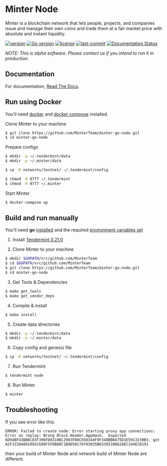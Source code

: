 # Minter Node

Minter is a blockchain network that lets people, projects, and companies issue and manage their own coins and trade them at a fair market price with absolute and instant liquidity.

[![version](https://img.shields.io/github/tag/MinterTeam/minter-go-node.svg)](https://github.com/MinterTeam/minter-go-node/releases/latest)
[![Go version](https://img.shields.io/badge/go-1.10-blue.svg)](https://github.com/moovweb/gvm)
[![license](https://img.shields.io/github/license/MinterTeam/minter-go-node.svg)](https://github.com/MinterTeam/minter-go-node/blob/master/LICENSE)
[![last-commit](https://img.shields.io/github/last-commit/MinterTeam/minter-go-node.svg)](https://github.com/MinterTeam/minter-go-node/commits/master)
[![Documentation Status](//readthedocs.org/projects/minter-go-node/badge/?version=latest)](https://minter-go-node.readthedocs.io/en/latest/?badge=latest)

_NOTE: This is alpha software. Please contact us if you intend to run it in production._

## Documentation

For documentation, [Read The Docs](https://minter-go-node.readthedocs.io/en/dev/).

## Run using Docker

You'll need [docker](https://docker.com/) and [docker compose](https://docs.docker.com/compose/) installed.

Clone Minter to your machine
```bash
$ git clone https://github.com/MinterTeam/minter-go-node.git
$ cd minter-go-node
```

Prepare configs
```bash
$ mkdir -p ~/.tendermint/data
$ mkdir -p ~/.minter/data

$ cp -R networks/testnet/ ~/.tendermint/config

$ chmod -R 0777 ~/.tendermint
$ chmod -R 0777 ~/.minter 
```

Start Minter
```bash
$ docker-compose up
```

## Build and run manually

You'll need **go** [installed](https://golang.org/doc/install) and the required
[environment variables set](https://github.com/tendermint/tendermint/wiki/Setting-GOPATH)

1. Install [Tendermint 0.21.0](https://github.com/tendermint/tendermint/blob/master/docs/install.rst)

2. Clone Minter to your machine
```bash
$ mkdir $GOPATH/src/github.com/MinterTeam
$ cd $GOPATH/src/github.com/MinterTeam
$ git clone https://github.com/MinterTeam/minter-go-node.git
$ cd minter-go-node
```

3. Get Tools & Dependencies

```bash
$ make get_tools
$ make get_vendor_deps
```

4. Compile & install
```bash
$ make install
```

5. Create data directories
```bash
$ mkdir -p ~/.tendermint/data
$ mkdir -p ~/.minter/data
```

6. Copy config and genesis file
```bash
$ cp -R networks/testnet/ ~/.tendermint/config
```

7. Run Tendermint
```bash
$ tendermint node
```

8. Run Minter

```bash
$ minter
```

## Troubleshooting

If you see error like this: 

```
ERROR: Failed to create node: Error starting proxy app connections: Error on replay: Wrong Block.Header.AppHash.  Expected 6D94BF43BB6C83F396FD8310BC2983F08C658344F9F348BB6675D1E5913230B3, got A2F322A4891092C690F5F0B80C1B9D5017A703035B63385108628EC244ECB191 
```

then your build of Minter Node and network build of Minter Node are different.